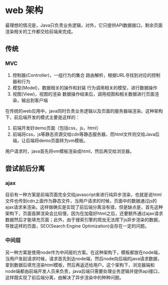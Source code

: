 # web 架构

最理想的情况是，Java只负责业务逻辑，对外，它只提供API数据接口，剩余页面渲染相关的工作都交给前端来完成。

## 传统

### MVC

1. 控制器(Controller)，一组行为的集合
    路由解析，根据URL寻找到对应的控制器和行为
2. 模型(Model)，数据相关的操作和封装
    行为调用相关的模型，进行数据操作
3. 视图(View)，视图的渲染
    数据操作结束后，调用视图和相关数据进行页面渲染，输出到客户端

在传统的web应用中，java同时负责业务逻辑以及页面的服务器端渲染。这种架构下，前后端开发的模式主要是这样的：

1. 前端开发好demo页面（包括css，js，html）
2. 前端将css，js等静态资源交给cdn等静态服务器，而html文件则交给Java后端，让后端将demo页面转为vm模板。

用户请求时，java首先将vm模板渲染成html，然后再交给浏览器。

## 尝试前后分离

### ajax

目前有一种方案是前端页面完全交给javascript来进行纯异步渲染，也就是说html文件也传到cdn上面作为静态文件，当用户请求的时候，页面中的数据通过js的ajax请求来渲染。这样做确实是实现了前后端分离没有错，但是缺点是，首先这种架构下，页面首屏渲染会比较慢，因为在加载好html之后，还要额外通过ajax请求数据然后才能填充页面；此外，由于搜索引擎的爬虫无法爬下js异步渲染的数据，导致这样的页面，SEO(Search Engine Optimization)会存在一定的问题。

### 中间层

另一种方案是使用node作为中间层的方案。在这种架构下，模板都放在node端，当用户发起请求时候，请求首先到达node端，然后node向后端的java请求数据，拿到数据后填充渲染html模板，然后再返还给用户。这个架构下，浏览器端和node端都由前端开发人员来负责，java后端只需要处理业务逻辑并提供api接口，这样既实现了前后端分离，由解决了异步渲染中的种种问题。

